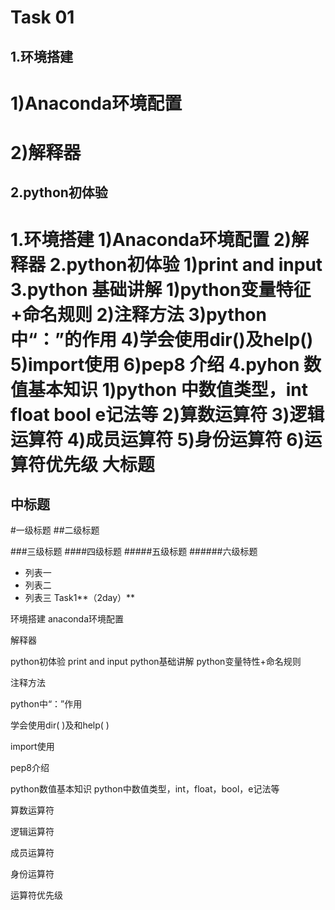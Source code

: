 Task 01
==============
1.环境搭建
--------------
# 1)Anaconda环境配置

# 2)解释器

2.python初体验
----------------



1.环境搭建
1)Anaconda环境配置
2)解释器
2.python初体验
1)print and input
3.python 基础讲解
   1)python变量特征+命名规则
   2)注释方法
   3)python中“：”的作用
   4)学会使用dir()及help()
   5)import使用
   6)pep8 介绍
4.pyhon 数值基本知识
   1)python 中数值类型，int float bool e记法等
   2)算数运算符
   3)逻辑运算符
   4)成员运算符
   5)身份运算符
   6)运算符优先级
大标题  
====
中标题
-------
#一级标题
##二级标题

###三级标题
####四级标题
#####五级标题
######六级标题

* 列表一
* 列表二
* 列表三
Task1**（2day）**

环境搭建
anaconda环境配置

解释器

python初体验
print and input
python基础讲解
python变量特性+命名规则

注释方法

python中“：”作用

学会使用dir( )及和help( )

import使用

pep8介绍

python数值基本知识
python中数值类型，int，float，bool，e记法等

算数运算符

逻辑运算符

成员运算符

身份运算符

运算符优先级
